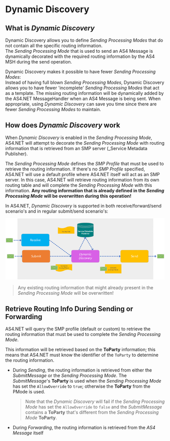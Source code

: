 # Dynamic Discovery

## What is _Dynamic Discovery_

Dynamic Discovery allows you to define _Sending Processing Modes_ that do not contain all the specific routing information.  
The _Sending Processing Mode_ that is used to send an AS4 Message is dynamically decorated with the required routing information by the AS4 MSH during the send operation.

Dynamic Discovery makes it possible to have fewer _Sending Processing Modes_:  
Instead of having full blown _Sending Processing Modes_, Dynamic Discovery allows you to have fewer 'incomplete' _Sending Processing Modes_ that act as a template. The missing routing information will be dynamically added by the <span>AS4.NET</span> MessageHandler when an AS4 Message is being sent.
When appropriate, using _Dynamic Discovery_ can save you time since there are fewer _Sending Processing Modes_ to maintain.

## How does _Dynamic Discovery_ work

When _Dynamic Discovery_ is enabled in the _Sending Processing Mode_, <span>AS4.NET</span> will attempt to decorate the _Sending Processing Mode_ with routing information that is retrieved from an SMP server (\_Service Metadata Publisher).

The _Sending Processing Mode_ defines the _SMP Profile_ that must be used to retrieve the routing information. If there's no _SMP Profile_ specified, <span>AS4.NET</span> will use a default profile where <span>AS4.NET</span> itself will act as an SMP server.
In this case, <span>AS4.NET</span> will retrieve routing information from its own routing table and will complete the _Sending Processing Mode_ with this information.
**Any routing information that is already defined in the _Sending Processing Mode_ will be overwritten during this operation!**

In <span>AS4.NET</span>, _Dynamic Discovery_ is supported in both receive/forward/send scenario's and in regular submit/send scenario's:

![dynamic discovery](images/dynamic-discovery.png)

> Any existing routing information that might already present in the _Sending Processing Mode_ will be overwritten!

## Retrieve Routing Info During Sending or Forwarding

<span>AS4.NET</span> will query the SMP profile (default or custom) to retrieve the routing information that must be used to complete the _Sending Processing Mode_.

This information will be retrieved based on the **ToParty** information; this means that <span>AS4.NET</span> must know the identifier of the `ToParty` to determine the routing information.

- During _Sending_, the routing information is retrieved from either the _SubmitMessage_ or the _Sending Processing Mode_. The _SubmitMessage_'s **ToParty** is used when the _Sending Processing Mode_ has set the `AllowOverride` to `true`; otherwise the **ToParty** from the PMode is used.
  > Note that the _Dynamic Discovery_ will fail if the _Sending Processing Mode_ has set the `AllowOverride` to `false` and the _SubmitMessage_ contains a **ToParty** that's different from the _Sending Processing Mode_ **ToParty**.
- During _Forwarding_, the routing information is retrieved from the _AS4 Message_ itself
